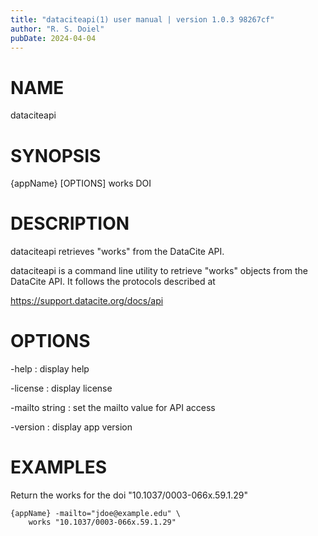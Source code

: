 ```yaml
---
title: "dataciteapi(1) user manual | version 1.0.3 98267cf"
author: "R. S. Doiel"
pubDate: 2024-04-04
---
```


# NAME

dataciteapi

# SYNOPSIS

{appName} [OPTIONS] works DOI

# DESCRIPTION

dataciteapi retrieves "works" from the DataCite API.

dataciteapi is a command line utility to retrieve "works" objects
from the DataCite API. It follows the protocols described at

  https://support.datacite.org/docs/api

# OPTIONS

-help
: display help

-license
: display license

-mailto string
: set the mailto value for API access

-version
: display app version

# EXAMPLES

Return the works for the doi "10.1037/0003-066x.59.1.29"

    {appName} -mailto="jdoe@example.edu" \
        works "10.1037/0003-066x.59.1.29"


